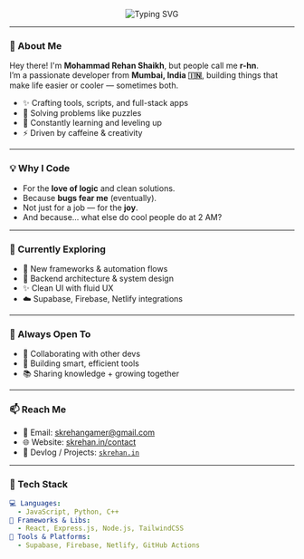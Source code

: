 <p align="center">
  <img src="https://readme-typing-svg.demolab.com?font=Russo+One&size=30&duration=4000&pause=1000&color=F7F7F7&center=true&vCenter=true&width=500&lines=Hey%2C+I'm+Rehan+%F0%9F%91%8B;From+Mumbai%2C+India+%F0%9F%87%AE%F0%9F%87%B3;WebApps+%E2%9C%A8%2C+Scripts+%F0%9F%93%9D%EF%B8%8F%2C+Tools+%E2%9A%99%EF%B8%8F;Contact+%F0%9F%93%8C%3A+skrehan.in%2Fcontact" alt="Typing SVG" />
</p>

---

### 👋 About Me

Hey there! I'm **Mohammad Rehan Shaikh**, but people call me **r-hn**.  
I’m a passionate developer from **Mumbai, India 🇮🇳**, building things that make life easier or cooler — sometimes both.

- ✨ Crafting tools, scripts, and full-stack apps  
- 🧩 Solving problems like puzzles  
- 🌱 Constantly learning and leveling up  
- ⚡️ Driven by caffeine & creativity

---

### 💡 Why I Code

- For the **love of logic** and clean solutions.  
- Because **bugs fear me** (eventually).  
- Not just for a job — for the **joy**.  
- And because... what else do cool people do at 2 AM?

---

### 🧠 Currently Exploring

- 🧪 New frameworks & automation flows  
- 🧱 Backend architecture & system design  
- ✨ Clean UI with fluid UX  
- ☁️ Supabase, Firebase, Netlify integrations

---

### 🤝 Always Open To

- 💬 Collaborating with other devs  
- 🚀 Building smart, efficient tools  
- 📚 Sharing knowledge + growing together

---

### 📫 Reach Me

- 📧 Email: [skrehangamer@gmail.com](mailto:skrehangamer@gmail.com)  
- 🌐 Website: [skrehan.in/contact](https://skrehan.in/contact)  
- 🧠 Devlog / Projects: [`skrehan.in`](https://skrehan.in)

---

### 🧰 Tech Stack

```yaml
💻 Languages:
  - JavaScript, Python, C++
🧱 Frameworks & Libs:
  - React, Express.js, Node.js, TailwindCSS
🧩 Tools & Platforms:
  - Supabase, Firebase, Netlify, GitHub Actions

